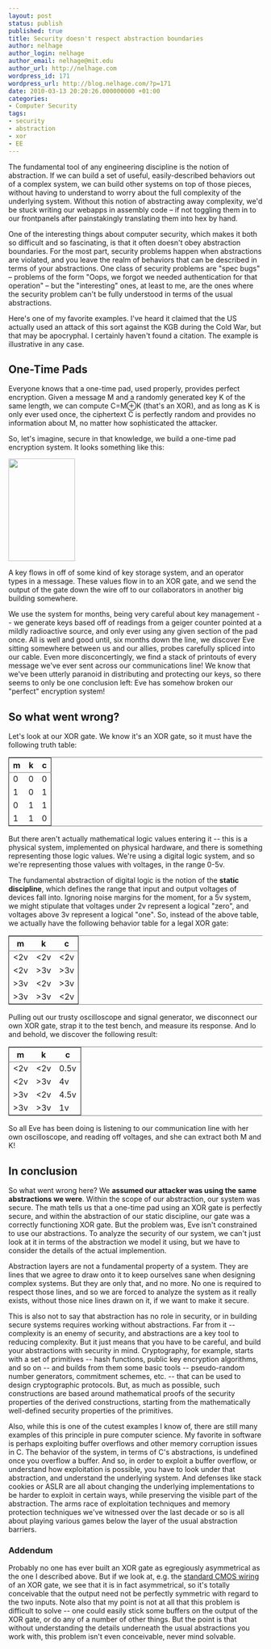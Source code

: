 ```yaml
---
layout: post
status: publish
published: true
title: Security doesn't respect abstraction boundaries
author: nelhage
author_login: nelhage
author_email: nelhage@mit.edu
author_url: http://nelhage.com
wordpress_id: 171
wordpress_url: http://blog.nelhage.com/?p=171
date: 2010-03-13 20:20:26.000000000 +01:00
categories:
- Computer Security
tags:
- security
- abstraction
- xor
- EE
---
```

<p>The fundamental tool of any engineering discipline is the notion of
abstraction. If we can build a set of useful, easily-described
behaviors out of a complex system, we can build other systems on top
of those pieces, without having to understand to worry about the full
complexity of the underlying system. Without this notion of
abstracting away complexity, we'd be stuck writing our webapps in
assembly code &ndash; if not toggling them in to our frontpanels after
painstakingly translating them into hex by hand.
</p>
<p>
One of the interesting things about computer security, which makes it
both so difficult and so fascinating, is that it often doesn't obey
abstraction boundaries. For the most part, security problems happen
when abstractions are violated, and you leave the realm of behaviors
that can be described in terms of your abstractions. One class of
security problems are "spec bugs" &ndash; problems of the form "Oops, we
forgot we needed authentication for that operation" &ndash; but the
"interesting" ones, at least to me, are the ones where the security
problem can't be fully understood in terms of the usual abstractions.
</p>
<p>
Here's one of my favorite examples. I've heard it claimed that the US
actually used an attack of this sort against the KGB during the Cold War, but
that may be apocryphal. I certainly haven't found a citation. The example is illustrative in any case.
</p>
<h2>One-Time Pads</h2>
<p>
Everyone knows that a one-time pad, used properly, provides perfect
encryption. Given a message M and a randomly generated key K of the same length, we can
compute C=M⊕K (that's an XOR), and as long as K is only ever used
once, the ciphertext C is perfectly random and provides no information
about M, no matter how sophisticated the attacker.
</p>
<p>
So, let's imagine, secure in that knowledge, we build a one-time pad
encryption system. It looks something like this:
</p>

<a href="http://blog.nelhage.com/wp-content/uploads/2010/03/otp.png"><img src="http://blog.nelhage.com/wp-content/uploads/2010/03/otp.png" alt="" title="One-Time Pad setup" width="132" height="203" class="aligncenter size-full wp-image-174" /></a>

<p>
A key flows in off of some kind of key storage system, and an operator
types in a message. These values flow in to an XOR gate, and we send
the output of the gate down the wire off to our collaborators in another big building somewhere.
</p>

<p>
We use the system for months, being very careful about key
management -- we generate keys based off of readings from a geiger counter pointed at a mildly radioactive source, and only ever using any given section of the pad once. All is well and good until, six months down the line, we
discover Eve sitting somewhere between us and our allies, probes carefully
spliced into our cable. Even more disconcertingly, we find a stack of
printouts of every message we've ever sent across our communications line! We know that we've been utterly paranoid in distributing and protecting our keys, so there seems to only be one conclusion left: Eve has somehow broken our "perfect" encryption system!
</p>

<h2>So what went wrong?</h2>

<p>
Let's look at our XOR gate. We know it's an XOR gate, so it must have the
following truth table:
</p>

<table border="2" cellspacing="0" cellpadding="6" rules="groups" frame="hsides" >
<col align="right"></col><col align="right"></col><col align="right"></col>
<thead>
<tr><th>m</th><th>k</th><th>c</th></tr>
</thead>
<tbody>
<tr><td>0</td><td>0</td><td>0</td></tr>
<tr><td>1</td><td>0</td><td>1</td></tr>
<tr><td>0</td><td>1</td><td>1</td></tr>
<tr><td>1</td><td>1</td><td>0</td></tr>
</tbody>
</table>

<p>
But there aren't actually mathematical logic values entering it --
this is a physical system, implemented on physical hardware, and there
is something representing those logic values. We're using a digital
logic system, and so we're representing those values with voltages, in
the range 0-5v.
</p>
<p>
The fundamental abstraction of digital logic is the notion of the
<b>static discipline</b>, which defines the range that input and output
voltages of devices fall into. Ignoring noise margins for the moment,
for a 5v system, we might stipulate that voltages under 2v represent a
logical "zero", and voltages above 3v represent a logical "one". So,
instead of the above table, we actually have the following behavior
table for a legal XOR gate:
</p>
<table border="2" cellspacing="0" cellpadding="6" rules="groups" frame="hsides">
<col align="left"></col><col align="left"></col><col align="left"></col>
<thead>
<tr><th>m</th><th>k</th><th>c</th></tr>
</thead>
<tbody>
<tr><td>&lt;2v</td><td>&lt;2v</td><td>&lt;2v</td></tr>
<tr><td>&lt;2v</td><td>&gt;3v</td><td>&gt;3v</td></tr>
<tr><td>&gt;3v</td><td>&lt;2v</td><td>&gt;3v</td></tr>
<tr><td>&gt;3v</td><td>&gt;3v</td><td>&lt;2v</td></tr>
</tbody>
</table>

<p>
Pulling out our trusty oscilloscope and signal generator, we disconnect
our own XOR gate, strap it to the test bench, and measure its
response. And lo and behold, we discover the following result:
</p>
<table border="2" cellspacing="0" cellpadding="6" rules="groups" frame="hsides">
<col align="left"></col><col align="left"></col><col align="left"></col>
<thead>
<tr><th>m</th><th>k</th><th>c</th></tr>
</thead>
<tbody>
<tr><td>&lt;2v</td><td>&lt;2v</td><td>0.5v</td></tr>
<tr><td>&lt;2v</td><td>&gt;3v</td><td>4v</td></tr>
<tr><td>&gt;3v</td><td>&lt;2v</td><td>4.5v</td></tr>
<tr><td>&gt;3v</td><td>&gt;3v</td><td>1v</td></tr>
</tbody>
</table>


<p>
So all Eve has been doing is listening to our communication line with
her own oscilloscope, and reading off voltages, and she can extract
both M and K!

<h2>In conclusion</h2>

<p>
So what went wrong here? We <b>assumed our attacker was using the same abstractions we were</b>. Within the scope of our abstraction, our system
was secure. The math tells us that a one-time pad using an XOR gate is
perfectly secure, and within the abstraction of our static discipline,
our gate was a correctly functioning XOR gate. But the problem was,
Eve isn't constrained to use our abstractions. To analyze the security
of our system, we can't just look at it in terms of the abstraction we
model it using, but we have to consider the details of the actual
implemention.
</p>
<p>
Abstraction layers are not a fundamental property of a system. They
are lines that we agree to draw onto it to keep ourselves sane when
designing complex systems. But they are only that, and no more. No one
is required to respect those lines, and so we are forced to analyze
the system as it really exists, without those nice lines drawn on it,
if we want to make it secure.
</p>

<p>This is also not to say that abstraction has no role in security, or in building secure systems requires working without abstractions. Far from it -- complexity is an enemy of security, and abstractions are a key tool to reducing complexity. But it just means that you have to be careful, and build your abstractions with security in mind. Cryptography, for example, starts with a set of primitives -- hash functions, public key encryption algorithms, and so on -- and builds from them some basic tools -- pseudo-random number generators, commitment schemes, etc. -- that can be used to design cryptographic protocols. But, as much as possible, such constructions are based around mathematical proofs of the security properties of the derived constructions, starting from the mathematically well-defined security properties of the primitives.</p>

<p>Also, while this is one of the cutest examples I know of, there are still many examples of this principle in pure computer science. My favorite in software is perhaps exploiting buffer overflows and other memory corruption issues in C. The behavior of the system, in terms of C's abstractions, is undefined once you overflow a buffer. And so, in order to exploit a buffer overflow, or understand how exploitation is possible, you have to look under that abstraction, and understand the underlying system. And defenses like stack cookies or ASLR are all about changing the underlying implementations to be harder to exploit in certain ways, while preserving the visible part of the abstraction. The arms race of exploitation techniques and memory protection techniques we've witnessed over the last decade or so is all about playing various games below the layer of the usual abstraction barriers.</p>

<h3>Addendum</h3>
<p>Probably no one has ever built an XOR gate as egregiously asymmetrical as the one I described above. But if we look at, e.g. the <a href="http://en.wikipedia.org/wiki/File:CmosXORGate.png">standard CMOS wiring</a> of an XOR gate, we see that it is in fact asymmetrical, so it's totally conceivable that the output need not be perfectly symmetric with regard to the two inputs. Note also that my point is not at all that this problem is difficult to solve -- one could easily stick some buffers on the output of the XOR gate, or do any of a number of other things. But the point is that without understanding the details underneath the usual abstractions you work with, this problem isn't even conceivable, never mind solvable.</p>
